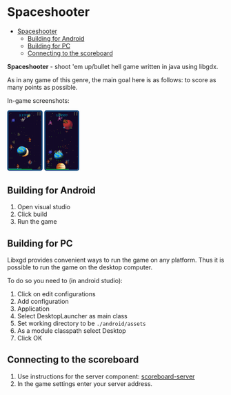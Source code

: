 # Spaceshooter

- [Spaceshooter](#spaceshooter)
  - [Building for Android](#building-for-android)
  - [Building for PC](#building-for-pc)
  - [Connecting to the scoreboard](#connecting-to-the-scoreboard)

__Spaceshooter__ - shoot 'em up/bullet hell game written in java using libgdx.

As in any game of this genre, the main goal here is as follows: to score as many points as possible.

In-game screenshots:

<img src="./additional-data/images/battle-1.png" style="width:15%;border-radius: 5px; border: 3px solid #12477a;"/>  
<img src="./additional-data/images/battle-2.png" style="width:15%;border-radius: 5px; border: 3px solid #12477a;"/>

## Building for Android

1. Open visual studio
2. Click build
3. Run the game

## Building for PC

Libxgd provides convenient ways to run the game on any platform. Thus it is possible to run the game on the desktop computer.

To do so you need to (in android studio):

1. Click on edit configurations
2. Add configuration
3. Application
4. Select DesktopLauncher as main class
5. Set working directory to be `./android/assets`
6. As a module classpath select Desktop
7. Click OK

## Connecting to the scoreboard

1. Use instructions for the server component: [scoreboard-server](https://github.com/m4drat/spaceshooterserver)
2. In the game settings enter your server address.
